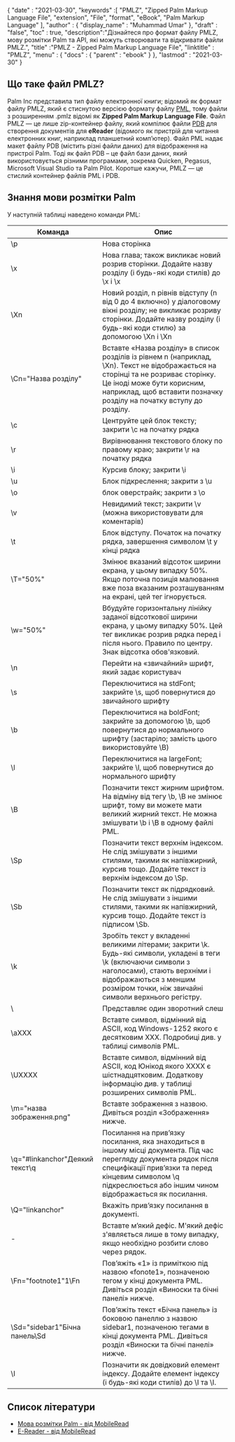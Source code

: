 {
  "date" : "2021-03-30",
  "keywords" :[ "PMLZ", "Zipped Palm Markup Language File", "extension", "File", "format", "eBook", "Palm Markup Language" ],
  "author" : {
    "display_name" : "Muhammad Umar"
},
  "draft" : "false",
  "toc" : true,
  "description":"Дізнайтеся про формат файлу PMLZ, мову розмітки Palm та API, які можуть створювати та відкривати файли PMLZ.",
  "title" :"PMLZ - Zipped Palm Markup Language File",
  "linktitle" : "PMLZ",
  "menu" : {
    "docs" : {
      "parent" : "ebook"
}
},
  "lastmod" : "2021-03-30"
}

## Що таке файл PMLZ?

Palm Inc представила тип файлу електронної книги; відомий як формат файлу PMLZ, який є стиснутою версією формату файлу [PML](/uk/ebook/pml/), тому файли з розширенням .pmlz відомі як **Zipped Palm Markup Language File**. Файл PMLZ — це лише zip-контейнер файлу, який компілює файли [PDB](/uk/programming/pdb/) для створення документів для **eReader** (відомого як пристрій для читання електронних книг, наприклад планшетний комп’ютер). Файл PML надає макет файлу PDB (містить різні файли даних) для відображення на пристрої Palm. Тоді як файл PDB – це файл бази даних, який використовується різними програмами, зокрема Quicken, Pegasus, Microsoft Visual Studio та Palm Pilot. Коротше кажучи, PMLZ — це стислий контейнер файлів PML і PDB.


## Знання мови розмітки Palm
У наступній таблиці наведено команди PML:

|Команда|Опис|
---|---|
| \p | Нова сторінка |
| \x | Нова глава; також викликає новий розрив сторінки. Додайте назву розділу (і будь-які коди стилів) до \x і \x |
| \Xn | Новий розділ, n рівнів відступу (n від 0 до 4 включно) у діалоговому вікні розділу; не викликає розриву сторінки. Додайте назву розділу (і будь-які коди стилю) за допомогою \Xn і \Xn |
| \Cn="Назва розділу" | Вставте «Назва розділу» в список розділів із рівнем n (наприклад, \Xn). Текст не відображається на сторінці та не розриває сторінку. Це іноді може бути корисним, наприклад, щоб вставити позначку розділу на початку вступу до розділу. |
| \c | Центруйте цей блок тексту; закрити \c на початку рядка |
| \r | Вирівнювання текстового блоку по правому краю; закрити \r на початку рядка |
| \i | Курсив блоку; закрити \i |
| \u | Блок підкреслення; закрити з \u |
| \o | блок оверстрайк; закрити з \o |
| \v | Невидимий текст; закрити \v (можна використовувати для коментарів) |
| \t | Блок відступу. Початок на початку рядка, завершення символом \t у кінці рядка |
| \T="50%" | Змінює вказаний відсоток ширини екрана, у цьому випадку 50%. Якщо поточна позиція малювання вже поза вказаним розташуванням на екрані, цей тег ігнорується. |
| \w="50%" | Вбудуйте горизонтальну лінійку заданої відсоткової ширини екрана, у цьому випадку 50%. Цей тег викликає розрив рядка перед і після нього. Правило по центру. Знак відсотка обов'язковий. |
| \n | Перейти на «звичайний» шрифт, який задає користувач |
| \s | Переключитися на stdFont; закрийте \s, щоб повернутися до звичайного шрифту |
| \b | Переключитися на boldFont; закрийте за допомогою \b, щоб повернутися до нормального шрифту (застаріло; замість цього використовуйте \B) |
| \l | Переключитися на largeFont; закрийте \l, щоб повернутися до нормального шрифту |
| \B | Позначити текст жирним шрифтом. На відміну від тегу \b, \B не змінює шрифт, тому ви можете мати великий жирний текст. Не можна змішувати \b і \B в одному файлі PML. |
| \Sp | Позначити текст верхнім індексом. Не слід змішувати з іншими стилями, такими як напівжирний, курсив тощо. Додайте текст із верхнім індексом до \Sp. |
| \Sb | Позначити текст як підрядковий. Не слід змішувати з іншими стилями, такими як напівжирний, курсив тощо. Додайте текст із підписом \Sb. |
| \k | Зробіть текст у вкладенні великими літерами; закрити \k. Будь-які символи, укладені в теги \k (включаючи символи з наголосами), стають верхніми і відображаються з меншим розміром точки, ніж звичайні символи верхнього регістру. |
| \\ | Представляє один зворотний слеш |
| \aXXX | Вставте символ, відмінний від ASCII, код Windows-1252 якого є десятковим XXX. Подробиці див. у таблиці символів PML. |
| \UXXXX | Вставте символ, відмінний від ASCII, код Юнікод якого XXXX є шістнадцятковим. Додаткову інформацію див. у таблиці розширених символів PML. |
| \m="назва зображення.png" | Вставте зображення з назвою. Дивіться розділ «Зображення» нижче. |
| \q="#linkanchor"Деякий текст\q | Посилання на прив’язку посилання, яка знаходиться в іншому місці документа. Під час перегляду документа рядок після специфікації прив’язки та перед кінцевим символом \q підкреслюється або іншим чином відображається як посилання. |
| \Q="linkanchor" | Вкажіть прив’язку посилання в документі. |
| \- | Вставте м’який дефіс. М'який дефіс з'являється лише в тому випадку, якщо необхідно розбити слово через рядок. |
| \Fn="footnote1"1\Fn | Пов’яжіть «1» із приміткою під назвою «fonote1», позначеною тегом у кінці документа PML. Дивіться розділ «Виноски та бічні панелі» нижче. |
| \Sd="sidebar1"Бічна панель\Sd | Пов’яжіть текст «Бічна панель» із боковою панеллю з назвою sidebar1, позначеною тегами в кінці документа PML. Дивіться розділ «Виноски та бічні панелі» нижче. |
| \I | Позначити як довідковий елемент індексу. Додайте елемент індексу (і будь-які коди стилів) до \I та \I.|


## Список літератури

* [Мова розмітки Palm - від MobileRead](https://wiki.mobileread.com/wiki/EReader)
* [E-Reader - від MobileRead](https://en.wikipedia.org/wiki/E-reader)

